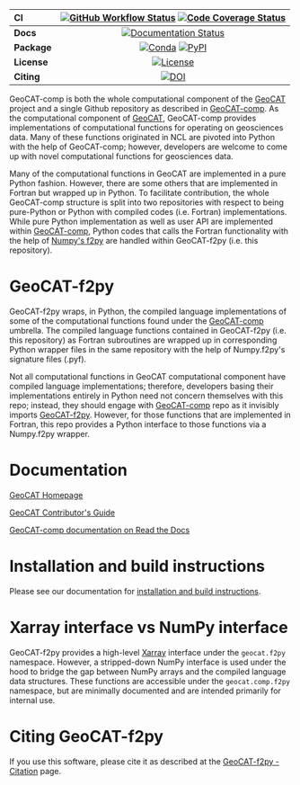 | CI           | [![GitHub Workflow Status][github-ci-badge]][github-ci-link] [![Code Coverage Status][codecov-badge]][codecov-link] |
| :----------- | :----------------------------------------------------------------------------------------------------------------------------------------------------------------------------------: |
| **Docs**     |                                                                    [![Documentation Status][rtd-badge]][rtd-link]                                                                    |
| **Package**  |                                                         [![Conda][conda-badge]][conda-link] [![PyPI][pypi-badge]][pypi-link]                                                         |
| **License**  |                                                                        [![License][license-badge]][repo-link]                                                                        |
| **Citing**   |                                                                             [![DOI][doi-badge]][doi-link]                                                                            |


GeoCAT-comp is both the whole computational component of the [GeoCAT](https://geocat.ucar.edu/)
project and a single Github repository as described in [GeoCAT-comp](https://github.com/NCAR/geocat-comp).
As the computational component of [GeoCAT](https://geocat.ucar.edu/), GeoCAT-comp provides implementations of
computational functions for operating on geosciences data. Many of these functions originated in NCL are pivoted into
Python with the help of GeoCAT-comp; however, developers are welcome to come up with novel computational functions
for geosciences data.

Many of the computational functions in GeoCAT are implemented in a pure Python fashion. However,
there are some others that are implemented in Fortran but wrapped up in Python. To facilitate
contribution, the whole GeoCAT-comp structure is split into two repositories with respect to
being pure-Python or Python with compiled codes (i.e. Fortran) implementations. While pure Python
implementation as well as user API are implemented within
[GeoCAT-comp](https://github.com/NCAR/geocat-comp), Python codes that calls the Fortran functionality
with the help of [Numpy's f2py](https://numpy.org/doc/stable/f2py/) are handled within GeoCAT-f2py
(i.e. this repository).


# GeoCAT-f2py

GeoCAT-f2py wraps, in Python, the compiled language implementations of some of the computational functions
found under the [GeoCAT-comp](https://github.com/NCAR/geocat-comp) umbrella. The compiled language functions
contained in GeoCAT-f2py (i.e. this repository) as Fortran subroutines are wrapped up in corresponding
Python wrapper files in the same repository with the help of Numpy.f2py's signature files (.pyf).

Not all computational functions in GeoCAT computational component have compiled language implementations;
therefore, developers basing their implementations entirely in Python need not concern themselves with this repo;
instead, they should engage with [GeoCAT-comp](https://github.com/NCAR/geocat-comp) repo as it invisibly
imports [GeoCAT-f2py](https://github.com/NCAR/geocat-f2py). However, for those functions that are implemented
in Fortran, this repo provides a Python interface to those functions via a Numpy.f2py wrapper.


# Documentation

[GeoCAT Homepage](https://geocat.ucar.edu/)

[GeoCAT Contributor's Guide](https://geocat.ucar.edu/pages/contributing.html)

[GeoCAT-comp documentation on Read the Docs](https://geocat-comp.readthedocs.io)


# Installation and build instructions

Please see our documentation for
[installation and build instructions](https://github.com/NCAR/geocat-f2py/blob/master/INSTALLATION.md).


# Xarray interface vs NumPy interface

GeoCAT-f2py provides a high-level [Xarray](http://xarray.pydata.org/en/stable/) interface under the
`geocat.f2py` namespace. However, a stripped-down NumPy interface is used under the hood to bridge
the gap between NumPy arrays and the compiled language data structures. These functions are
accessible under the `geocat.comp.f2py` namespace, but are minimally documented and are
intended primarily for internal use.

# Citing GeoCAT-f2py

If you use this software, please cite it as described at the [GeoCAT-f2py - Citation](
https://geocat-f2py.readthedocs.io/en/latest/citation.html) page.





[github-ci-badge]: https://img.shields.io/github/actions/workflow/status/NCAR/geocat-f2py/ci.yml?branch=main&label=CI&logo=github&style=for-the-badge
[github-ci-link]: https://github.com/NCAR/geocat-f2py/actions?query=workflow%3ACI
[codecov-badge]: https://img.shields.io/codecov/c/github/NCAR/geocat-f2py.svg?logo=codecov&style=for-the-badge
[codecov-link]: https://codecov.io/gh/NCAR/geocat-f2py
[rtd-badge]: https://img.shields.io/readthedocs/geocat-f2py/latest.svg?style=for-the-badge
[rtd-link]: https://geocat-f2py.readthedocs.io/en/latest/?badge=latest
[pypi-badge]: https://img.shields.io/pypi/v/geocat-f2py?logo=pypi&style=for-the-badge
[pypi-link]: https://pypi.org/project/geocat-f2py
[conda-badge]: https://img.shields.io/conda/vn/ncar/geocat-f2py?logo=anaconda&style=for-the-badge
[conda-link]: https://anaconda.org/ncar/geocat-f2py
[license-badge]: https://img.shields.io/github/license/NCAR/geocat-f2py?style=for-the-badge
[doi-badge]: https://img.shields.io/badge/DOI-10.5065%2Fa8pp--4358-brightgreen?style=for-the-badge
[doi-link]: https://doi.org/10.5065/a8pp-4358
[repo-link]: https://github.com/NCAR/geocat-f2py
